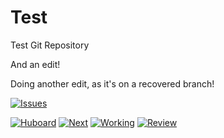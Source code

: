 # Test
Test Git Repository

And an edit!

Doing another edit, as it's on a recovered branch!

[![Issues](https://img.shields.io/github/issues/Seahermit/Test.svg?label=Issues)](https://github.com/Seahermit/Test/issues)

[![Huboard](https://img.shields.io/badge/Hu-Board-7965cc.svg)](https://huboard.com/Seahermit/Test)
[![Next](https://img.shields.io/github/issues-raw/Seahermit/Test/1%20-%20Next.svg?label=Next)](https://huboard.com/Seahermit/Test)
[![Working](https://img.shields.io/github/issues-raw/Seahermit/Test/2%20-%20Working%20%3c%3d%2011.svg?label=Working)](https://huboard.com/Seahermit/Test)
[![Review](https://img.shields.io/github/issues-raw/Seahermit/Test/3%20-%20Review.svg?label=Review)](https://huboard.com/Seahermit/Test)

